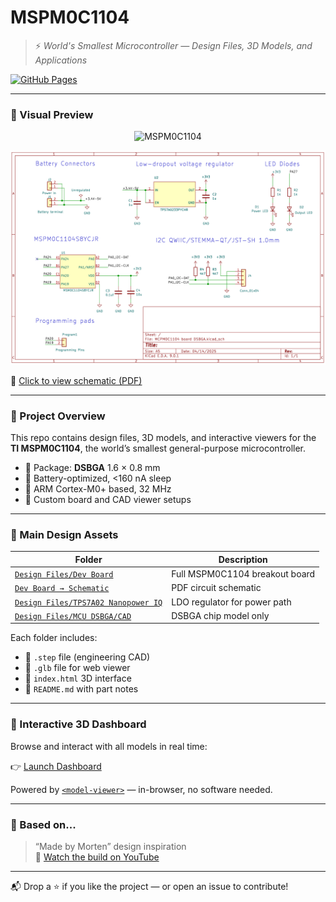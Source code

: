 # MSPM0C1104

> ⚡ *World's Smallest Microcontroller — Design Files, 3D Models, and Applications*

[![GitHub Pages](https://img.shields.io/badge/📦%20Live%203D%20Dashboard-View%20Now-blue?style=for-the-badge&logo=github)](https://aditmehta0.github.io/MSPM0C1104/)

---

### 🌟 Visual Preview

<p align="center">
  <img src="https://images.techeblog.com/wp-content/uploads/2025/03/17113503/texas-instruments-ti-mspm0c1104-worlds-smallest-microcontroller.jpg" alt="MSPM0C1104" width="600">
</p>

<p align="center">
  <img src="./Design%20Files/Dev%20Board/Schematic/MCPM0C1104%20Board%20Schematic.png" alt="Dev Board Schematic" width="600">
</p>

📄 [Click to view schematic (PDF)](./Design%20Files/Dev%20Board/Schematic/MSPM0C1104%20Dev%20Board%20Schematic.pdf)

---

### 🧭 Project Overview

This repo contains design files, 3D models, and interactive viewers for the **TI MSPM0C1104**, the world’s smallest general-purpose microcontroller.

- 📏 Package: **DSBGA** 1.6 × 0.8 mm
- 🔋 Battery-optimized, <160 nA sleep
- 🧠 ARM Cortex-M0+ based, 32 MHz
- 📐 Custom board and CAD viewer setups

---

### 📁 Main Design Assets

| Folder | Description |
|--------|-------------|
| [`Design Files/Dev Board`](./Design%20Files/Dev%20Board) | Full MSPM0C1104 breakout board |
| [`Dev Board → Schematic`](./Design%20Files/Dev%20Board/Schematic/MSPM0C1104%20Dev%20Board%20Schematic.pdf) | PDF circuit schematic |
| [`Design Files/TPS7A02 Nanopower IQ`](./Design%20Files/TPS7A02%20Nanopower%20IQ) | LDO regulator for power path |
| [`Design Files/MCU DSBGA/CAD`](./Design%20Files/MCU%20DSBGA/CAD) | DSBGA chip model only |

Each folder includes:
- 🧊 `.step` file (engineering CAD)
- 🧩 `.glb` file for web viewer
- 🧭 `index.html` 3D interface
- 📝 `README.md` with part notes

---

### 🧪 Interactive 3D Dashboard

Browse and interact with all models in real time:

👉 [Launch Dashboard](https://aditmehta0.github.io/MSPM0C1104/)

Powered by [`<model-viewer>`](https://modelviewer.dev) — in-browser, no software needed.

---

### 🧠 Based on...

> “Made by Morten” design inspiration  
🎥 [Watch the build on YouTube](https://youtu.be/XSAPGh9um_k?si=2z9dE-2DaWEN6B7G)

---

📬 Drop a ⭐ if you like the project — or open an issue to contribute!
